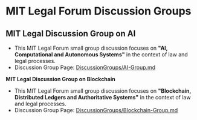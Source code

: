 # MIT Legal Forum Discussion Groups

## MIT Legal Discussion Group on AI

* This MIT Legal Forum small group discussion focuses on **"AI, Computational and Autonomous Systems"** in the context of law and legal processes.
* Discussion Group Page: [DiscussionGroups/AI-Group.md](https://github.com/mitmedialab/MITLegalForum/blob/master/DiscussionGroups/AI-Group.md)

**MIT Legal Discussion Group on Blockchain**

* This MIT Legal Forum small group discussion focuses on **"Blockchain, Distributed Ledgers and Authoritative Systems"** in the context of law and legal processes.
* Discussion Group Page: [DiscussionGroups/Blockchain-Group.md](https://github.com/mitmedialab/MITLegalForum/blob/master/DiscussionGroups/Blockchain-Group.md)

